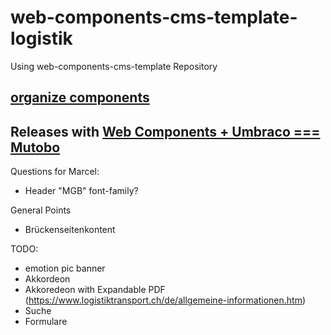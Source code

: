 # web-components-cms-template-logistik
Using web-components-cms-template Repository

## [organize components](https://wiki.migros.net/display/OCC/Web+Components+CMS+Template)

## Releases with [Web Components + Umbraco === Mutobo](http://mutobo.ch/)

Questions for Marcel:
- Header "MGB" font-family?

General Points
- Brückenseitenkontent

TODO:
- emotion pic banner
- Akkordeon
- Akkoredeon with Expandable PDF (https://www.logistiktransport.ch/de/allgemeine-informationen.htm)
- Suche
- Formulare